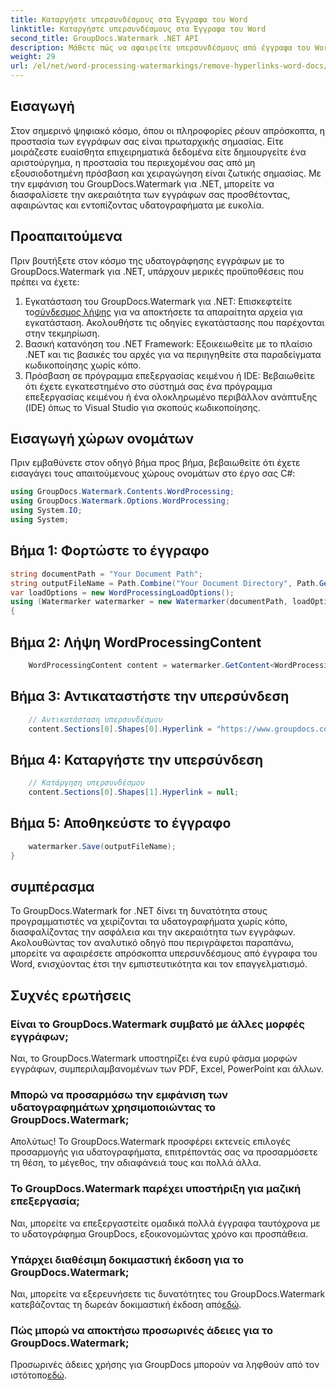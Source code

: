 ```yaml
---
title: Καταργήστε υπερσυνδέσμους στα Έγγραφα του Word
linktitle: Καταργήστε υπερσυνδέσμους στα Έγγραφα του Word
second_title: GroupDocs.Watermark .NET API
description: Μάθετε πώς να αφαιρείτε υπερσυνδέσμους από έγγραφα του Word χρησιμοποιώντας το GroupDocs.Watermark για .NET. Βελτιώστε την ασφάλεια των εγγράφων χωρίς κόπο.
weight: 29
url: /el/net/word-processing-watermarkings/remove-hyperlinks-word-docs/
---
```

## Εισαγωγή
Στον σημερινό ψηφιακό κόσμο, όπου οι πληροφορίες ρέουν απρόσκοπτα, η προστασία των εγγράφων σας είναι πρωταρχικής σημασίας. Είτε μοιράζεστε ευαίσθητα επιχειρηματικά δεδομένα είτε δημιουργείτε ένα αριστούργημα, η προστασία του περιεχομένου σας από μη εξουσιοδοτημένη πρόσβαση και χειραγώγηση είναι ζωτικής σημασίας. Με την εμφάνιση του GroupDocs.Watermark για .NET, μπορείτε να διασφαλίσετε την ακεραιότητα των εγγράφων σας προσθέτοντας, αφαιρώντας και εντοπίζοντας υδατογραφήματα με ευκολία.
## Προαπαιτούμενα
Πριν βουτήξετε στον κόσμο της υδατογράφησης εγγράφων με το GroupDocs.Watermark για .NET, υπάρχουν μερικές προϋποθέσεις που πρέπει να έχετε:
1.  Εγκατάσταση του GroupDocs.Watermark για .NET: Επισκεφτείτε το[σύνδεσμος λήψης](https://releases.groupdocs.com/Watermark/net/) για να αποκτήσετε τα απαραίτητα αρχεία για εγκατάσταση. Ακολουθήστε τις οδηγίες εγκατάστασης που παρέχονται στην τεκμηρίωση.
2. Βασική κατανόηση του .NET Framework: Εξοικειωθείτε με το πλαίσιο .NET και τις βασικές του αρχές για να περιηγηθείτε στα παραδείγματα κωδικοποίησης χωρίς κόπο.
3. Πρόσβαση σε πρόγραμμα επεξεργασίας κειμένου ή IDE: Βεβαιωθείτε ότι έχετε εγκατεστημένο στο σύστημά σας ένα πρόγραμμα επεξεργασίας κειμένου ή ένα ολοκληρωμένο περιβάλλον ανάπτυξης (IDE) όπως το Visual Studio για σκοπούς κωδικοποίησης.

## Εισαγωγή χώρων ονομάτων
Πριν εμβαθύνετε στον οδηγό βήμα προς βήμα, βεβαιωθείτε ότι έχετε εισαγάγει τους απαιτούμενους χώρους ονομάτων στο έργο σας C#:
```csharp
using GroupDocs.Watermark.Contents.WordProcessing;
using GroupDocs.Watermark.Options.WordProcessing;
using System.IO;
using System;
```
## Βήμα 1: Φορτώστε το έγγραφο
```csharp
string documentPath = "Your Document Path";
string outputFileName = Path.Combine("Your Document Directory", Path.GetFileName(documentPath));
var loadOptions = new WordProcessingLoadOptions();
using (Watermarker watermarker = new Watermarker(documentPath, loadOptions))
{
```
## Βήμα 2: Λήψη WordProcessingContent
```csharp
    WordProcessingContent content = watermarker.GetContent<WordProcessingContent>();
```
## Βήμα 3: Αντικαταστήστε την υπερσύνδεση
```csharp
    // Αντικατάσταση υπερσυνδέσμου
    content.Sections[0].Shapes[0].Hyperlink = "https://www.groupdocs.com/”;
```
## Βήμα 4: Καταργήστε την υπερσύνδεση
```csharp
    // Κατάργηση υπερσυνδέσμου
    content.Sections[0].Shapes[1].Hyperlink = null;
```
## Βήμα 5: Αποθηκεύστε το έγγραφο
```csharp
    watermarker.Save(outputFileName);
}
```

## συμπέρασμα
Το GroupDocs.Watermark for .NET δίνει τη δυνατότητα στους προγραμματιστές να χειρίζονται τα υδατογραφήματα χωρίς κόπο, διασφαλίζοντας την ασφάλεια και την ακεραιότητα των εγγράφων. Ακολουθώντας τον αναλυτικό οδηγό που περιγράφεται παραπάνω, μπορείτε να αφαιρέσετε απρόσκοπτα υπερσυνδέσμους από έγγραφα του Word, ενισχύοντας έτσι την εμπιστευτικότητα και τον επαγγελματισμό.
## Συχνές ερωτήσεις
### Είναι το GroupDocs.Watermark συμβατό με άλλες μορφές εγγράφων;
Ναι, το GroupDocs.Watermark υποστηρίζει ένα ευρύ φάσμα μορφών εγγράφων, συμπεριλαμβανομένων των PDF, Excel, PowerPoint και άλλων.
### Μπορώ να προσαρμόσω την εμφάνιση των υδατογραφημάτων χρησιμοποιώντας το GroupDocs.Watermark;
Απολύτως! Το GroupDocs.Watermark προσφέρει εκτενείς επιλογές προσαρμογής για υδατογραφήματα, επιτρέποντάς σας να προσαρμόσετε τη θέση, το μέγεθος, την αδιαφάνειά τους και πολλά άλλα.
### Το GroupDocs.Watermark παρέχει υποστήριξη για μαζική επεξεργασία;
Ναι, μπορείτε να επεξεργαστείτε ομαδικά πολλά έγγραφα ταυτόχρονα με το υδατογράφημα GroupDocs, εξοικονομώντας χρόνο και προσπάθεια.
### Υπάρχει διαθέσιμη δοκιμαστική έκδοση για το GroupDocs.Watermark;
 Ναι, μπορείτε να εξερευνήσετε τις δυνατότητες του GroupDocs.Watermark κατεβάζοντας τη δωρεάν δοκιμαστική έκδοση από[εδώ](https://releases.groupdocs.com/).
### Πώς μπορώ να αποκτήσω προσωρινές άδειες για το GroupDocs.Watermark;
 Προσωρινές άδειες χρήσης για GroupDocs μπορούν να ληφθούν από τον ιστότοπο[εδώ](https://purchase.groupdocs.com/temporary-license/).